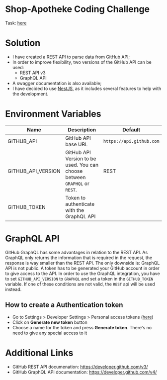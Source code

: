 # Shop-Apotheke Coding Challenge
Task: [here](challenge.pdf)

# Solution
* I have created a REST API to parse data from GitHub API;
* In order to improve flexibility, two versions of the GitHub API can be used:
    * REST API v3
    * GraphQL API
* A swagger documentation is also available;
* I have decided to use [NestJS](https://github.com/nestjs/nest), as it includes several features to help with the development.

# Environment Variables
| Name               | Description                                                                | Default                  |
| ------------------ | -------------------------------------------------------------------------- | ------------------------ |
| GITHUB_API         | GitHub API base URL                                                        | `https://api.github.com` |
| GITHUB_API_VERSION | GitHub API Version to be used. You can choose between `GRAPHQL` or `REST`. | REST                     |
| GITHUB_TOKEN       | Token to authenticate with the GraphQL API                                 |                          |

# GraphQL API
GitHub GraphQL has some advantages in relation to the REST API. As GraphQL only returns the information 
that is required in the request, the response is way smaller than the REST API. The only downside is: GraphQL API is 
not public. A token has to be generated your GitHub account in order to give access to the API.
In order to use the GraphQL integration, you have to set `GITHUB_API_VERSION` to `GRAPHQL` and set a token in 
the `GITHUB_TOKEN` variable. If one of these conditions are not valid, the `REST` api will be used instead.

## How to create a Authentication token
* Go to Settings > Developer Settings > Personal access tokens ([here](https://github.com/settings/tokens))
* Click on **Generate new token** button
* Choose a name for the token and press **Generate token**. There's no need to give any special access to it

# Additional Links
* GitHub REST API documenation: https://developer.github.com/v3/
* GitHub GraphQL API documentation: https://developer.github.com/v4/